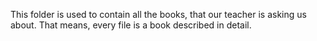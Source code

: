 This folder is used to contain all the books, that our teacher is asking us about. 
That means, every file is a book described in detail.
